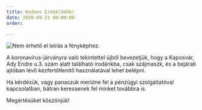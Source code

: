 ```yaml
---
title: Kedves Érdeklődők!
date: 2020-09-21 00:09:00
order: 

---
```

![Nem érhető el leírás a fényképhez.](https://scontent-vie1-1.xx.fbcdn.net/v/t1.0-9/119996372_1043772996055538_1027956540994849754_n.png?_nc_cat=100&ccb=2&_nc_sid=730e14&_nc_ohc=0lTjQxeYTRoAX8DRjxw&_nc_ht=scontent-vie1-1.xx&oh=215d1717ddd6b0440baabb167297a82d&oe=60224CA3)

A koronavírus-járványra való tekintettel újból bevezetjük, hogy a Kaposvár, Ady Endre u.3. szám alatt található irodánkba, csak szájmaszk, és a bejárati ajtóban lévő kézfertőtlenítő használatával lehet belépni.

Ha kérdésük, vagy panaszuk merülne fel a pénzügyi szolgáltatóval kapcsolatban, bátran keressenek fel minket továbbra is.

Megértésüket köszönjük!